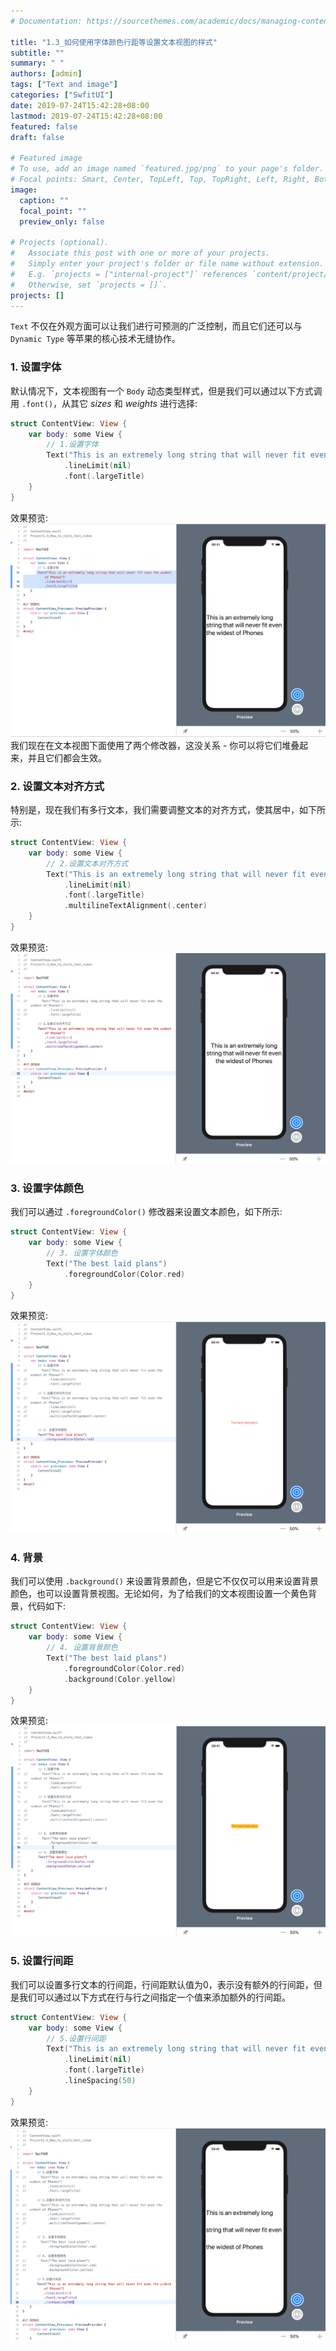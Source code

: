 ```yaml
---
# Documentation: https://sourcethemes.com/academic/docs/managing-content/

title: "1.3_如何使用字体颜色行距等设置文本视图的样式"
subtitle: ""
summary: " "
authors: [admin]
tags: ["Text and image"]
categories: ["SwfitUI"]
date: 2019-07-24T15:42:28+08:00
lastmod: 2019-07-24T15:42:28+08:00
featured: false
draft: false

# Featured image
# To use, add an image named `featured.jpg/png` to your page's folder.
# Focal points: Smart, Center, TopLeft, Top, TopRight, Left, Right, BottomLeft, Bottom, BottomRight.
image:
  caption: ""
  focal_point: ""
  preview_only: false

# Projects (optional).
#   Associate this post with one or more of your projects.
#   Simply enter your project's folder or file name without extension.
#   E.g. `projects = ["internal-project"]` references `content/project/deep-learning/index.md`.
#   Otherwise, set `projects = []`.
projects: []
---
```


<!-- more -->
`Text` 不仅在外观方面可以让我们进行可预测的广泛控制，而且它们还可以与 `Dynamic Type` 等苹果的核心技术无缝协作。

### 1. 设置字体
默认情况下，文本视图有一个 `Body` 动态类型样式，但是我们可以通过以下方式调用 `.font()`，从其它 _sizes_ 和 _weights_ 进行选择:
```swift
struct ContentView: View {
    var body: some View {
        // 1.设置字体
        Text("This is an extremely long string that will never fit even the widest of Phones")
            .lineLimit(nil)
            .font(.largeTitle)
    }
}
```
效果预览:
![1.3_text_font_large_title](img/1.3_text_font_large_title.png "Set a font for text")
我们现在在文本视图下面使用了两个修改器，这没关系 - 你可以将它们堆叠起来，并且它们都会生效。

### 2. 设置文本对齐方式
特别是，现在我们有多行文本，我们需要调整文本的对齐方式，使其居中，如下所示:
```swift
struct ContentView: View {
    var body: some View {
        // 2.设置文本对齐方式
        Text("This is an extremely long string that will never fit even the widest of Phones")
            .lineLimit(nil)
            .font(.largeTitle)
            .multilineTextAlignment(.center)
    }
}
```
效果预览:
![1.3_text_alignment_center](img/1.3_text_alignment_center.png "Set center alignment for text")

### 3. 设置字体颜色
我们可以通过 `.foregroundColor()` 修改器来设置文本颜色，如下所示:
```swift
struct ContentView: View {
    var body: some View {
        // 3. 设置字体颜色
        Text("The best laid plans")
            .foregroundColor(Color.red)
    }
}
```
效果预览:
![1.3_text_foregroundcolor](img/1.3_text_foregroundcolor.png "Set a foreground color for text")

### 4. 背景
我们可以使用 `.background()` 来设置背景颜色，但是它不仅仅可以用来设置背景颜色，也可以设置背景视图。无论如何，为了给我们的文本视图设置一个黄色背景，代码如下:
```swift
struct ContentView: View {
    var body: some View {
        // 4. 设置背景颜色
        Text("The best laid plans")
            .foregroundColor(Color.red)
            .background(Color.yellow)
    }
}
```
效果预览:
![1.3_text_backgroundcolor](img/1.3_text_backgroundcolor.png "Set a background color for text")

### 5. 设置行间距
我们可以设置多行文本的行间距，行间距默认值为0，表示没有额外的行间距，但是我们可以通过以下方式在行与行之间指定一个值来添加额外的行间距。
```swift
struct ContentView: View {
    var body: some View {
        // 5.设置行间距
        Text("This is an extremely long string that will never fit even the widest of Phones")
            .lineLimit(nil)
            .font(.largeTitle)
            .lineSpacing(50)
    }
}
```
效果预览:
![1.3_text_line_spacing](img/1.3_text_line_spacing.png "Set a line spacing for text")